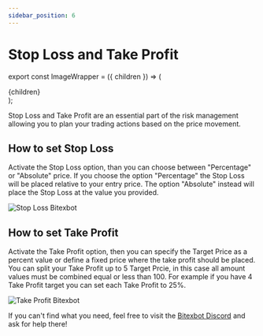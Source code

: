 ```yaml
---
sidebar_position: 6
---
```


# Stop Loss and Take Profit

export const ImageWrapper = ({ children }) => (
<div className="image-wrapper">
{children}
</div>
);

Stop Loss and Take Profit are an essential part of the risk management allowing you to plan your trading actions based on the price movement.

## How to set Stop Loss

Activate the Stop Loss option, than you can choose between "Percentage" or "Absolute" price. If you choose the option "Percentage" the Stop Loss will be placed relative to your entry price. The option "Absolute" instead will place the Stop Loss at the value you provided.

<ImageWrapper>
    <img src={require('/img/tutorial/stop-loss-1.png').default} alt="Stop Loss Bitexbot" />
</ImageWrapper>

## How to set Take Profit

Activate the Take Profit option, then you can specify the Target Price as a percent value or define a fixed price where the take profit should be placed. You can split your Take Profit up to 5 Target Prcie, in this case all amount values must be combined equal or less than 100. For example if you have 4 Take Profit target you can set each Take Profit to 25%.

<ImageWrapper>
    <img src={require('/img/tutorial/take-profit-1.png').default} alt="Take Profit Bitexbot" />
</ImageWrapper>

If you can't find what you need, feel free to visit the [Bitexbot Discord](https://discord.gg/G4vHmWEuXE) and ask for help there!